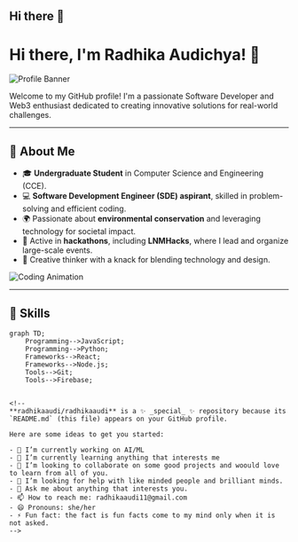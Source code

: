## Hi there 👋
# Hi there, I'm Radhika Audichya! 👋

![Profile Banner](https://via.placeholder.com/1200x300?text=Welcome+to+My+GitHub+Profile)

Welcome to my GitHub profile! I'm a passionate Software Developer and Web3 enthusiast dedicated to creating innovative solutions for real-world challenges.

---

## 🌟 About Me
- 🎓 **Undergraduate Student** in Computer Science and Engineering (CCE).
- 💻 **Software Development Engineer (SDE) aspirant**, skilled in problem-solving and efficient coding.
- 🌍 Passionate about **environmental conservation** and leveraging technology for societal impact.
- 🤝 Active in **hackathons**, including **LNMHacks**, where I lead and organize large-scale events.
- 🎨 Creative thinker with a knack for blending technology and design.

![Coding Animation](https://media.giphy.com/media/qgQUggAC3Pfv687qPC/giphy.gif)

---

## 🚀 Skills

```mermaid
graph TD;
    Programming-->JavaScript;
    Programming-->Python;
    Frameworks-->React;
    Frameworks-->Node.js;
    Tools-->Git;
    Tools-->Firebase;


<!--
**radhikaaudi/radhikaaudi** is a ✨ _special_ ✨ repository because its `README.md` (this file) appears on your GitHub profile.

Here are some ideas to get you started:

- 🔭 I’m currently working on AI/ML
- 🌱 I’m currently learning anything that interests me
- 👯 I’m looking to collaborate on some good projects and woould love to learn from all of you.
- 🤔 I’m looking for help with like minded people and brilliant minds.
- 💬 Ask me about anything that interests you.
- 📫 How to reach me: radhikaaudi11@gmail.com
- 😄 Pronouns: she/her
- ⚡ Fun fact: the fact is fun facts come to my mind only when it is not asked.
-->

